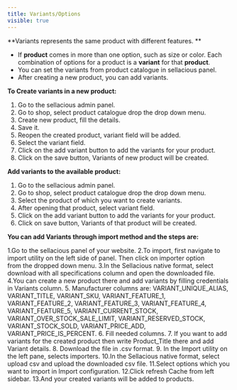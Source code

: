 ```yaml
---
title: Variants/Options
visible: true
---
```


**Variants represents the same product with different features. **

* If **product** comes in more than one option, such as size or color. Each combination of options for a product is a **variant** for that **product**.
* You can set the variants from product catalogue in sellacious panel. 
* After creating a new product, you can add variants.

**To Create variants in a new product:** 
1. Go to the sellacious admin panel.
2. Go to shop, select product catalogue drop the drop down menu.
3. Create new product, fill the details.
4. Save it.
5. Reopen the created product, variant field will be added.
6. Select the variant field.
7. Click on the add variant button to add the variants for your product.
8. Click on the save button, Variants of new product will be created.

**Add variants to the available product:**
1. Go to the sellacious admin panel.
2. Go to shop, select product catalogue drop the drop down menu.
3. Select the product of which you want to create variants.
4. After opening that product, select variant field.
5. Click on the add variant button to add the variants for your product.
6. Click on save button, Variants of that product will be created.

**You can add Variants through import method and the steps are:**

1.Go to the sellacious panel of your website.
2.To import, first navigate to import utility on the left side of panel. Then click on importer option  
  from  the dropped down menu.
3.In the Sellacious native format, select download with all specifications column and open the 
  downloaded file.
4.You can create a new product there and add variants by filling credentials in 
  Variants column.
5. Manufacturer columns are: VARIANT_UNIQUE_ALIAS, VARIANT_TITLE, VARIANT_SKU,
   VARIANT_FEATURE_1, VARIANT_FEATURE_2, VARIANT_FEATURE_3, VARIANT_FEATURE_4, VARIANT_FEATURE_5, 
   VARIANT_CURRENT_STOCK, VARIANT_OVER_STOCK_SALE_LIMIT, VARIANT_RESERVED_STOCK, VARIANT_STOCK_SOLD, 
   VARIANT_PRICE_ADD, VARIANT_PRICE_IS_PERCENT.
6. Fill needed columns.
7. If you want to add variants for the created product then write Product_Title there 
   and add Variant details.
8. Download the file in .csv format.
9. In the Import utility on the left pane, selects importers.
10.In the Sellacious native format, select upload csv and upload the downloaded csv file.
11.Select options which you want to import in Import configuration.
12.Click refresh Cache from left sidebar.
13.And your created variants will be added to products.


